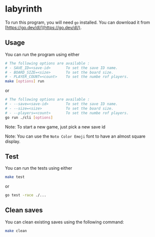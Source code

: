 # labyrinth

To run this program, you will need `go` installed. You can download it from [https://go.dev/dl/](https://go.dev/dl/).

## Usage

You can run the program using either

```sh
# The following options are available :
# - SAVE_ID=<save-id>       To set the save ID name.
# - BOARD_SIZE=<size>       To set the board size.
# - PLAYER_COUNT=<count>    To set the numbe rof players.
make [options] run
```

or

```sh
# The following options are available :
# - --save=<save-id>        To set the save ID name.
# - --size=<size>           To set the board size.
# - --players=<count>       To set the numbe rof players.
go run ./cli [options]
```

Note: To start a new game, just pick a new save id

Note: You can use the `Noto Color Emoji` font to have an almost square display.

## Test

You can run the tests using either

```sh
make test
```

or

```sh
go test -race ./...
```


## Clean saves

You can clean existing saves using the following command:

```sh
make clean
```
